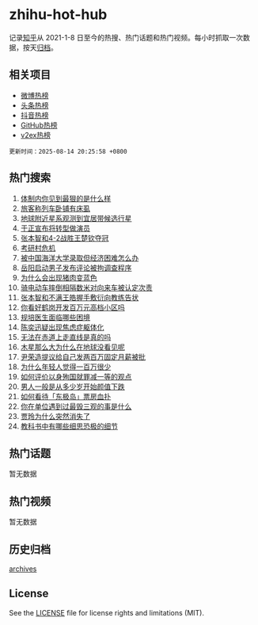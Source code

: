 # zhihu-hot-hub

记录[知乎](https://www.zhihu.com/)从 2021-1-8 日至今的热搜、热门话题和热门视频。每小时抓取一次数据，按天[归档](archives)。

## 相关项目

- [微博热榜](https://github.com/lonnyzhang423/weibo-hot-hub)
- [头条热榜](https://github.com/lonnyzhang423/toutiao-hot-hub)
- [抖音热榜](https://github.com/lonnyzhang423/douyin-hot-hub)
- [GitHub热榜](https://github.com/lonnyzhang423/github-hot-hub)
- [v2ex热榜](https://github.com/lonnyzhang423/v2ex-hot-hub)


`更新时间：2025-08-14 20:25:58 +0800`

## 热门搜索

1. [体制内你见到最狠的是什么样](https://www.zhihu.com/search?q=%E4%BD%93%E5%88%B6%E5%86%85%E4%BD%A0%E8%A7%81%E5%88%B0%E6%9C%80%E7%8B%A0%E7%9A%84%E6%98%AF%E4%BB%80%E4%B9%88%E6%A0%B7)
1. [旅客称列车卧铺有床虱](https://www.zhihu.com/search?q=%E6%97%85%E5%AE%A2%E7%A7%B0%E5%88%97%E8%BD%A6%E5%8D%A7%E9%93%BA%E6%9C%89%E5%BA%8A%E8%99%B1)
1. [地球附近星系观测到宜居带候选行星](https://www.zhihu.com/search?q=%E5%9C%B0%E7%90%83%E9%99%84%E8%BF%91%E6%98%9F%E7%B3%BB%E8%A7%82%E6%B5%8B%E5%88%B0%E5%AE%9C%E5%B1%85%E5%B8%A6%E5%80%99%E9%80%89%E8%A1%8C%E6%98%9F)
1. [于正宣布将转型做演员](https://www.zhihu.com/search?q=%E4%BA%8E%E6%AD%A3%E5%AE%A3%E5%B8%83%E5%B0%86%E8%BD%AC%E5%9E%8B%E5%81%9A%E6%BC%94%E5%91%98)
1. [张本智和4-2战胜王楚钦夺冠](https://www.zhihu.com/search?q=%E5%BC%A0%E6%9C%AC%E6%99%BA%E5%92%8C4-2%E6%88%98%E8%83%9C%E7%8E%8B%E6%A5%9A%E9%92%A6%E5%A4%BA%E5%86%A0)
1. [考研村危机](https://www.zhihu.com/search?q=%E8%80%83%E7%A0%94%E6%9D%91%E5%8D%B1%E6%9C%BA)
1. [被中国海洋大学录取但经济困难怎么办](https://www.zhihu.com/search?q=%E8%A2%AB%E4%B8%AD%E5%9B%BD%E6%B5%B7%E6%B4%8B%E5%A4%A7%E5%AD%A6%E5%BD%95%E5%8F%96%E4%BD%86%E7%BB%8F%E6%B5%8E%E5%9B%B0%E9%9A%BE%E6%80%8E%E4%B9%88%E5%8A%9E)
1. [岳阳启动男子发布评论被拘调查程序](https://www.zhihu.com/search?q=%E5%B2%B3%E9%98%B3%E5%90%AF%E5%8A%A8%E7%94%B7%E5%AD%90%E5%8F%91%E5%B8%83%E8%AF%84%E8%AE%BA%E8%A2%AB%E6%8B%98%E8%B0%83%E6%9F%A5%E7%A8%8B%E5%BA%8F)
1. [为什么会出现猪肉变蓝色](https://www.zhihu.com/search?q=%E4%B8%BA%E4%BB%80%E4%B9%88%E4%BC%9A%E5%87%BA%E7%8E%B0%E7%8C%AA%E8%82%89%E5%8F%98%E8%93%9D%E8%89%B2)
1. [骑电动车摔倒相隔数米对向来车被认定次责](https://www.zhihu.com/search?q=%E9%AA%91%E7%94%B5%E5%8A%A8%E8%BD%A6%E6%91%94%E5%80%92%E7%9B%B8%E9%9A%94%E6%95%B0%E7%B1%B3%E5%AF%B9%E5%90%91%E6%9D%A5%E8%BD%A6%E8%A2%AB%E8%AE%A4%E5%AE%9A%E6%AC%A1%E8%B4%A3)
1. [张本智和不满王皓握手敷衍向教练告状](https://www.zhihu.com/search?q=%E5%BC%A0%E6%9C%AC%E6%99%BA%E5%92%8C%E4%B8%8D%E6%BB%A1%E7%8E%8B%E7%9A%93%E6%8F%A1%E6%89%8B%E6%95%B7%E8%A1%8D%E5%90%91%E6%95%99%E7%BB%83%E5%91%8A%E7%8A%B6)
1. [你看好鹤岗开发百万元高档小区吗](https://www.zhihu.com/search?q=%E4%BD%A0%E7%9C%8B%E5%A5%BD%E9%B9%A4%E5%B2%97%E5%BC%80%E5%8F%91%E7%99%BE%E4%B8%87%E5%85%83%E9%AB%98%E6%A1%A3%E5%B0%8F%E5%8C%BA%E5%90%97)
1. [规培医生面临哪些困境](https://www.zhihu.com/search?q=%E8%A7%84%E5%9F%B9%E5%8C%BB%E7%94%9F%E9%9D%A2%E4%B8%B4%E5%93%AA%E4%BA%9B%E5%9B%B0%E5%A2%83)
1. [陈奕迅疑出现焦虑症躯体化](https://www.zhihu.com/search?q=%E9%99%88%E5%A5%95%E8%BF%85%E7%96%91%E5%87%BA%E7%8E%B0%E7%84%A6%E8%99%91%E7%97%87%E8%BA%AF%E4%BD%93%E5%8C%96)
1. [无法在赤道上走直线是真的吗](https://www.zhihu.com/search?q=%E6%97%A0%E6%B3%95%E5%9C%A8%E8%B5%A4%E9%81%93%E4%B8%8A%E8%B5%B0%E7%9B%B4%E7%BA%BF%E6%98%AF%E7%9C%9F%E7%9A%84%E5%90%97)
1. [木星那么大为什么在地球没看见呢](https://www.zhihu.com/search?q=%E6%9C%A8%E6%98%9F%E9%82%A3%E4%B9%88%E5%A4%A7%E4%B8%BA%E4%BB%80%E4%B9%88%E5%9C%A8%E5%9C%B0%E7%90%83%E6%B2%A1%E7%9C%8B%E8%A7%81%E5%91%A2)
1. [尹荣造提议给自己发两百万固定月薪被批](https://www.zhihu.com/search?q=%E5%B0%B9%E8%8D%A3%E9%80%A0%E6%8F%90%E8%AE%AE%E7%BB%99%E8%87%AA%E5%B7%B1%E5%8F%91%E4%B8%A4%E7%99%BE%E4%B8%87%E5%9B%BA%E5%AE%9A%E6%9C%88%E8%96%AA%E8%A2%AB%E6%89%B9)
1. [为什么年轻人觉得一百万很少](https://www.zhihu.com/search?q=%E4%B8%BA%E4%BB%80%E4%B9%88%E5%B9%B4%E8%BD%BB%E4%BA%BA%E8%A7%89%E5%BE%97%E4%B8%80%E7%99%BE%E4%B8%87%E5%BE%88%E5%B0%91)
1. [如何评价以身殉国就罪减一等的观点](https://www.zhihu.com/search?q=%E5%A6%82%E4%BD%95%E8%AF%84%E4%BB%B7%E4%BB%A5%E8%BA%AB%E6%AE%89%E5%9B%BD%E5%B0%B1%E7%BD%AA%E5%87%8F%E4%B8%80%E7%AD%89%E7%9A%84%E8%A7%82%E7%82%B9)
1. [男人一般是从多少岁开始颜值下跌](https://www.zhihu.com/search?q=%E7%94%B7%E4%BA%BA%E4%B8%80%E8%88%AC%E6%98%AF%E4%BB%8E%E5%A4%9A%E5%B0%91%E5%B2%81%E5%BC%80%E5%A7%8B%E9%A2%9C%E5%80%BC%E4%B8%8B%E8%B7%8C)
1. [如何看待「东极岛」票房血扑](https://www.zhihu.com/search?q=%E5%A6%82%E4%BD%95%E7%9C%8B%E5%BE%85%E3%80%8C%E4%B8%9C%E6%9E%81%E5%B2%9B%E3%80%8D%E7%A5%A8%E6%88%BF%E8%A1%80%E6%89%91)
1. [你在单位遇到过最毁三观的事是什么](https://www.zhihu.com/search?q=%E4%BD%A0%E5%9C%A8%E5%8D%95%E4%BD%8D%E9%81%87%E5%88%B0%E8%BF%87%E6%9C%80%E6%AF%81%E4%B8%89%E8%A7%82%E7%9A%84%E4%BA%8B%E6%98%AF%E4%BB%80%E4%B9%88)
1. [贾玲为什么突然消失了](https://www.zhihu.com/search?q=%E8%B4%BE%E7%8E%B2%E4%B8%BA%E4%BB%80%E4%B9%88%E7%AA%81%E7%84%B6%E6%B6%88%E5%A4%B1%E4%BA%86)
1. [教科书中有哪些细思恐极的细节](https://www.zhihu.com/search?q=%E6%95%99%E7%A7%91%E4%B9%A6%E4%B8%AD%E6%9C%89%E5%93%AA%E4%BA%9B%E7%BB%86%E6%80%9D%E6%81%90%E6%9E%81%E7%9A%84%E7%BB%86%E8%8A%82)

## 热门话题

暂无数据

## 热门视频

暂无数据

## 历史归档

[archives](archives)

## License

See the [LICENSE](LICENSE) file for license rights and limitations (MIT).
